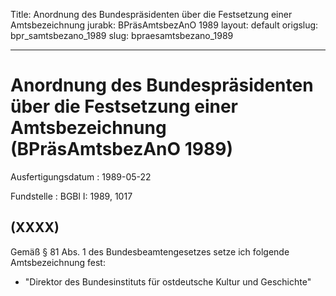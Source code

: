 Title: Anordnung des Bundespräsidenten über die Festsetzung einer Amtsbezeichnung
jurabk: BPräsAmtsbezAnO 1989
layout: default
origslug: bpr_samtsbezano_1989
slug: bpraesamtsbezano_1989

---

# Anordnung des Bundespräsidenten über die Festsetzung einer Amtsbezeichnung (BPräsAmtsbezAnO 1989)

Ausfertigungsdatum
:   1989-05-22

Fundstelle
:   BGBl I: 1989, 1017



## (XXXX)

Gemäß § 81 Abs. 1 des Bundesbeamtengesetzes setze ich folgende
Amtsbezeichnung fest:

*   "Direktor des Bundesinstituts für ostdeutsche Kultur und Geschichte"




